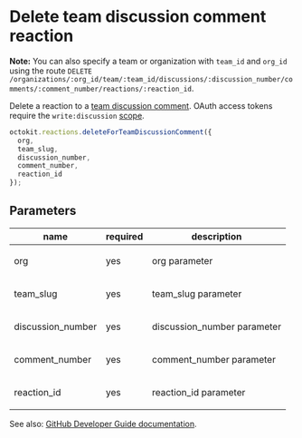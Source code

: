 # Delete team discussion comment reaction

**Note:** You can also specify a team or organization with `team_id` and `org_id` using the route `DELETE /organizations/:org_id/team/:team_id/discussions/:discussion_number/comments/:comment_number/reactions/:reaction_id`.

Delete a reaction to a [team discussion comment](https://developer.github.com/v3/teams/discussion_comments/). OAuth access tokens require the `write:discussion` [scope](https://developer.github.com/apps/building-oauth-apps/understanding-scopes-for-oauth-apps/).

```js
octokit.reactions.deleteForTeamDiscussionComment({
  org,
  team_slug,
  discussion_number,
  comment_number,
  reaction_id
});
```

## Parameters

<table>
  <thead>
    <tr>
      <th>name</th>
      <th>required</th>
      <th>description</th>
    </tr>
  </thead>
  <tbody>
    <tr><td>org</td><td>yes</td><td>

org parameter

</td></tr>
<tr><td>team_slug</td><td>yes</td><td>

team_slug parameter

</td></tr>
<tr><td>discussion_number</td><td>yes</td><td>

discussion_number parameter

</td></tr>
<tr><td>comment_number</td><td>yes</td><td>

comment_number parameter

</td></tr>
<tr><td>reaction_id</td><td>yes</td><td>

reaction_id parameter

</td></tr>
  </tbody>
</table>

See also: [GitHub Developer Guide documentation](endpoint.documentationUrl).
